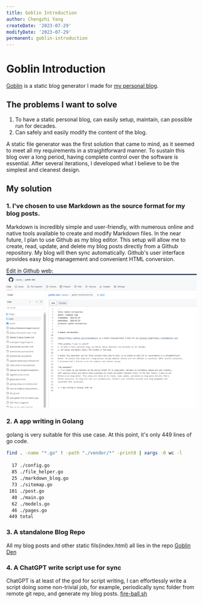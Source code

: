 ```yaml
---
title: Goblin Introduction
author: Chengzhi Yang
createDate: '2023-07-29'
modifyDate: '2023-07-29'
permanent: goblin-introduction
---
```


# Goblin Introduction

[Goblin](https://github.com/czyang/goblin) is a static blog generator I made for [my personal blog](https://codingmelody.com). 

## The problems I want to solve
1. To have a static personal blog, can easily setup, maintain, can possible run for decades.
2. Can safely and easily modify the content of the blog.

A static file generator was the first solution that came to mind, as it seemed to meet all my requirements in a straightforward 
manner. To sustain this blog over a long period, having complete control over the software is essential. After several iterations, 
I developed what I believe to be the simplest and cleanest design.

## My solution
### 1. I've chosen to use Markdown as the source format for my blog posts.

Markdown is incredibly simple and user-friendly, with numerous online and native tools available to create and modify 
Markdown files. In the near future, I plan to use Github as my blog editor. This setup will allow me to create, read, 
update, and delete my blog posts directly from a Github repository. My blog will then sync automatically. Github's 
user interface provides easy blog management and convenient HTML conversion.

Edit in Github web:
![image](assets/editor_github.png)


### 2. A app writing in Golang

golang is very suitable for this use case. At this point, it's only 449 lines of go code.

```bash
find . -name "*.go" ! -path "./vendor/*" -print0 | xargs -0 wc -l

  17 ./config.go
  85 ./file_helper.go
  25 ./markdown_blog.go
  73 ./sitemap.go
 101 ./post.go
  40 ./main.go
  62 ./models.go
  46 ./pages.go
 449 total
```

### 3. A standalone Blog Repo

All my blog posts and other static fils(index.html) all lies in the repo [Goblin Den](https://github.com/czyang/goblin-den)

### 4. A ChatGPT write script use for sync

ChatGPT is at least of the god for script writing, I can effortlessly write a script doing some non-trivial job, for example,
periodically sync folder from remote git repo, and generate my blog posts. 
[fire-ball.sh](https://github.com/czyang/goblin-den/blob/main/fire-ball.sh)
